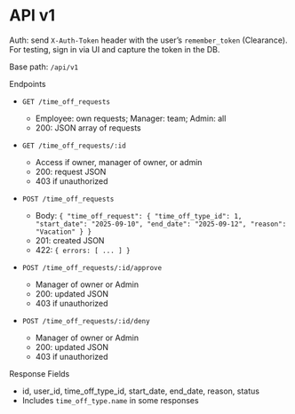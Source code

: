 # API v1

Auth: send `X-Auth-Token` header with the user’s `remember_token` (Clearance). For testing, sign in via UI and capture the token in the DB.

Base path: `/api/v1`

Endpoints
- `GET /time_off_requests`
  - Employee: own requests; Manager: team; Admin: all
  - 200: JSON array of requests

- `GET /time_off_requests/:id`
  - Access if owner, manager of owner, or admin
  - 200: request JSON
  - 403 if unauthorized

- `POST /time_off_requests`
  - Body:
    `{ "time_off_request": { "time_off_type_id": 1, "start_date": "2025-09-10", "end_date": "2025-09-12", "reason": "Vacation" } }`
  - 201: created JSON
  - 422: `{ errors: [ ... ] }`

- `POST /time_off_requests/:id/approve`
  - Manager of owner or Admin
  - 200: updated JSON
  - 403 if unauthorized

- `POST /time_off_requests/:id/deny`
  - Manager of owner or Admin
  - 200: updated JSON
  - 403 if unauthorized

Response Fields
- id, user_id, time_off_type_id, start_date, end_date, reason, status
- Includes `time_off_type.name` in some responses


